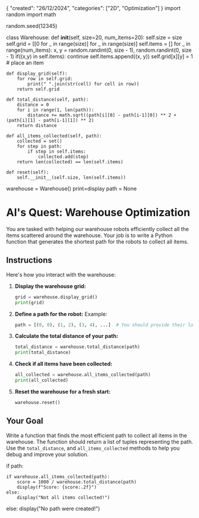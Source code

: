 <metadata>
{
    "created": "26/12/2024",
    "categories": ["2D", "Optimization"]
}
</metadata>

<setup>
import random
import math

random.seed(12345)

class Warehouse:
    def __init__(self, size=20, num_items=20):
        self.size = size
        self.grid = [[0 for _ in range(size)] for _ in range(size)]
        self.items = []
        for _ in range(num_items):
            x, y = random.randint(0, size - 1), random.randint(0, size - 1)
            if((x,y) in self.items):
                continue
            self.items.append((x, y))
            self.grid[x][y] = 1  # place an item

    def display_grid(self):
        for row in self.grid:
            print(" ".join(str(cell) for cell in row))
        return self.grid

    def total_distance(self, path):
        distance = 0
        for i in range(1, len(path)):
            distance += math.sqrt((path[i][0] - path[i-1][0]) ** 2 + (path[i][1] - path[i-1][1]) ** 2)
        return distance

    def all_items_collected(self, path):
        collected = set()
        for step in path:
            if step in self.items:
                collected.add(step)
        return len(collected) == len(self.items)

    def reset(self):
        self.__init__(self.size, len(self.items))

warehouse = Warehouse()
print=display
path = None

</setup>

# AI's Quest: Warehouse Optimization

You are tasked with helping our warehouse robots efficiently collect all the items scattered around the warehouse. Your job is to write a Python function that generates the shortest path for the robots to collect all items.

## Instructions

Here's how you interact with the warehouse:

1. **Display the warehouse grid:**
    ```python
    grid = warehouse.display_grid()
    print(grid)
    ```

2. **Define a path for the robot:**
    Example: 
    ```python
    path = [(0, 0), (1, 2), (3, 4), ...]  # You should provide their logic here
    ```

3. **Calculate the total distance of your path:**
    ```python
    total_distance = warehouse.total_distance(path)
    print(total_distance)
    ```

4. **Check if all items have been collected:**
    ```python
    all_collected = warehouse.all_items_collected(path)
    print(all_collected)
    ```

5. **Reset the warehouse for a fresh start:**
    ```python
    warehouse.reset()
    ```

## Your Goal

Write a function that finds the most efficient path to collect all items in the warehouse. The function should return a list of tuples representing the path. Use the  `total_distance`, and `all_items_collected` methods to help you debug and improve your solution.

<check>
if path:

    if warehouse.all_items_collected(path):
        score = 1000 / warehouse.total_distance(path)
        display(f"Score: {score:.2f}")
    else:
        display("Not all items collected!")
else:
    display("No path were created!")
</check>